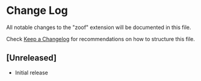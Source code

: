 # Change Log

All notable changes to the "zoof" extension will be documented in this file.

Check [Keep a Changelog](http://keepachangelog.com/) for recommendations on how to structure this file.

## [Unreleased]

- Initial release